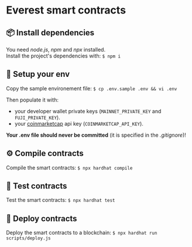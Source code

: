 # Everest smart contracts

## 📦 Install dependencies
You need *node.js*, *npm* and *npx* installed.\
Install the project's dependencies with: `$ npm i`

## 🔧 Setup your env
Copy the sample environement file: `$ cp .env.sample .env && vi .env`

Then populate it with:
- your developer wallet private keys (`MAINNET_PRIVATE_KEY` and `FUJI_PRIVATE_KEY`).
- your [coinmarketcap](https://coinmarketcap.com/api/) api key (`COINMARKETCAP_API_KEY`).

**Your .env file should never be committed** (it is specified in the *.gitignore*)!

## ⚙️ Compile contracts
Compile the smart contracts: `$ npx hardhat compile`

## 🧪 Test contracts
Test the smart contracts: `$ npx hardhat test`

## 🚀 Deploy contracts 
Deploy the smart contracts to a blockchain: `$ npx hardhat run scripts/deploy.js`
